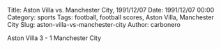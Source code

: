Title: Aston Villa vs. Manchester City, 1991/12/07
Date: 1991/12/07 00:00
Category: sports
Tags: football, football scores, Aston Villa, Manchester City
Slug: aston-villa-vs-manchester-city
Author: carbonero


Aston Villa 3 - 1 Manchester City
